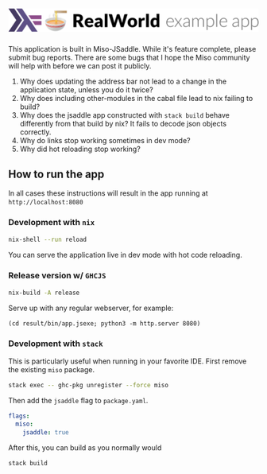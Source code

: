 # ![RealWorld Miso example](logo.png)

This application is built in Miso-JSaddle. While it's feature complete, please
submit bug reports. There are some bugs that I hope the Miso community will help
with before we can post it publicly.

1. Why does updating the address bar not lead to a change in the application
   state, unless you do it twice?
2. Why does including other-modules in the cabal file lead to nix failing to build?
3. Why does the jsaddle app constructed with `stack build` behave differently
   from that build by nix? It fails to decode json objects correctly.
4. Why do links stop working sometimes in dev mode?
5. Why did hot reloading stop working?

## How to run the app

In all cases these instructions will result in the app running at
`http://localhost:8080`

### Development with `nix`
```bash
nix-shell --run reload
```

You can serve the application live in dev mode with hot code reloading.

### Release version w/ `GHCJS`
```bash
nix-build -A release
```

Serve up with any regular webserver, for example:

```
(cd result/bin/app.jsexe; python3 -m http.server 8080)
```

### Development with `stack`

This is particularly useful when running in your favorite IDE. First remove the
existing `miso` package.

```bash
stack exec -- ghc-pkg unregister --force miso
```

Then add the `jsaddle` flag to `package.yaml`.

```yaml
flags:
  miso:
    jsaddle: true
```

After this, you can build as you normally would

```bash
stack build
```
